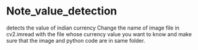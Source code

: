 # Note_value_detection
detects the value of indian currency
Change the name of image file in cv2.imread with the file whose currency value you want to know
and make sure that the image and python code are in same folder.
